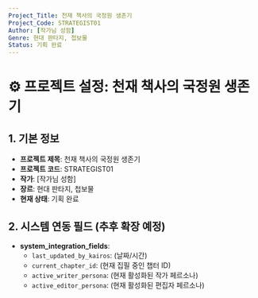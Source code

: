 ```yaml
---
Project_Title: 천재 책사의 국정원 생존기
Project_Code: STRATEGIST01
Author: [작가님 성함]
Genre: 현대 판타지, 첩보물
Status: 기획 완료
---
```


# ⚙️ 프로젝트 설정: 천재 책사의 국정원 생존기

## 1. 기본 정보

*   **프로젝트 제목**: 천재 책사의 국정원 생존기
*   **프로젝트 코드**: STRATEGIST01
*   **작가**: [작가님 성함]
*   **장르**: 현대 판타지, 첩보물
*   **현재 상태**: 기획 완료

## 2. 시스템 연동 필드 (추후 확장 예정)

*   **system_integration_fields**:
    *   `last_updated_by_kairos`: (날짜/시간)
    *   `current_chapter_id`: (현재 집필 중인 챕터 ID)
    *   `active_writer_persona`: (현재 활성화된 작가 페르소나)
    *   `active_editor_persona`: (현재 활성화된 편집자 페르소나)